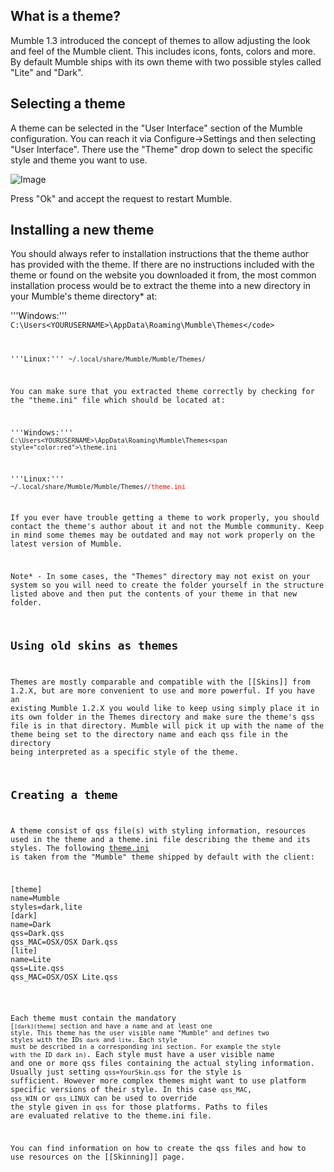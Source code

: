 ## What is a theme? 
Mumble 1.3 introduced the concept of themes to allow adjusting the look and feel of the Mumble client. This includes icons, fonts, colors and more. By default Mumble ships with its own theme with two possible styles called "Lite" and "Dark".

## Selecting a theme 
A theme can be selected in the "User Interface" section of the Mumble configuration. You can reach it via Configure->Settings and then selecting "User Interface". There use the "Theme" drop down to select the specific style and theme you want to use.

![Image](mumblethemeselection.png)

Press "Ok" and accept the request to restart Mumble.

## Installing a new theme 
You should always refer to installation instructions that the theme author has provided with the theme. If there are no instructions included with the theme or found on the website you downloaded it from, the most common installation process would be to extract the theme into a new directory in your Mumble's theme directory* at:

'''Windows:'''
<code>C:\Users\<YOURUSERNAME>\AppData\Roaming\Mumble\Themes\</code>

'''Linux:'''
<code>~/.local/share/Mumble/Mumble/Themes/</code>

You can make sure that you extracted theme correctly by checking for the "theme.ini" file which should be located at:

'''Windows:'''
<code>C:\Users\<YOURUSERNAME>\AppData\Roaming\Mumble\Themes\<span style="color:red"><Name of the new Theme>\theme.ini</span></code>

'''Linux:'''
<code>~/.local/share/Mumble/Mumble/Themes/<span style="color:red"><Name of the new Theme>/theme.ini</span></code>

If you ever have trouble getting a theme to work properly, you should contact the theme's author about it and not the Mumble community. Keep in mind some themes may be outdated and may not work properly on the latest version of Mumble.

Note* - In some cases, the "Themes" directory may not exist on your system so you will need to create the folder yourself in the structure listed above and then put the contents of your theme in that new folder.

## Using old skins as themes 
Themes are mostly comparable and compatible with the [[Skins]] from 1.2.X, but are more convenient to use and more powerful. If you have an existing Mumble 1.2.X you would like to keep using simply place it in its own folder in the Themes directory and make sure the theme's qss file is in that directory. Mumble will pick it up with the name of the theme being set to the directory name and each qss file in the directory being interpreted as a specific style of the theme.

## Creating a theme 
A theme consist of qss file(s) with styling information, resources used in the theme and a theme.ini file describing the theme and its styles. The following  [theme.ini](https://github.com/mumble-voip/mumble-theme/blob/master/theme.ini) is taken from the "Mumble" theme shipped by default with the client:
<pre>
[theme]
name=Mumble
styles=dark,lite
[dark]
name=Dark
qss=Dark.qss
qss_MAC=OSX/OSX Dark.qss
[lite]
name=Lite
qss=Lite.qss
qss_MAC=OSX/OSX Lite.qss
</pre>
Each theme must contain the mandatory <code> [<code>[dark](theme]</code> section and have a name and at least one style. This theme has the user visible name "Mumble" and defines two styles with the IDs <code>dark</code> and <code>lite</code>. Each style must be described in a corresponding ini section. For example the style with the ID dark in)</code>. Each style must have a user visible name and one or more qss files containing the actual styling information. Usually just setting <code>qss=YourSkin.qss</code> for the style is sufficient. However more complex themes might want to use platform specific versions of their style. In this case <code>qss_MAC</code>, <code>qss_WIN</code> or <code>qss_LINUX</code> can be used to override the style given in <code>qss</code> for those platforms. Paths to files are evaluated relative to the theme.ini file.

You can find information on how to create the qss files and how to use resources on the [[Skinning]] page.


